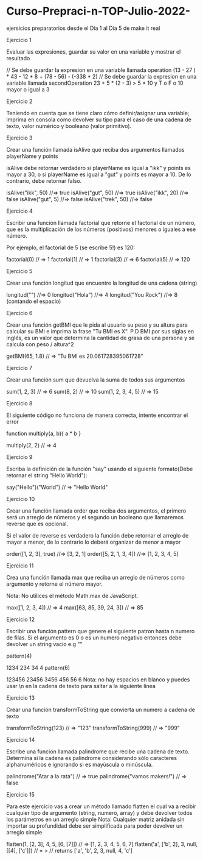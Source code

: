 # Curso-Prepraci-n-TOP-Julio-2022-
ejersicios preparatorios desde el Día 1 al Día 5 de make it real

Ejercicio 1

Evaluar las expresiones, guardar su valor en una variable y mostrar el resultado

// Se debe guardar la expresion en una variable llamada operation
(13 - 27 ) * 43 - 12 * 8 + (78 - 56) - (-338 * 2)
// Se debe guardar la expresion en una variable llamada secondOperation
23 + 5 * (2 - 3) > 5 * 10 y T o F o 10 mayor o igual a 3

Ejercicio 2

Teniendo en cuenta que se tiene claro cómo definir/asignar una variable; imprima en consola como devolver su tipo para el caso de una cadena de texto, valor numérico y booleano (valor primitivo).

Ejercicio 3

Crear una función llamada isAlive que reciba dos argumentos llamados playerName y points

isAlive debe retornar verdadero si playerName es igual a "ikk" y points es mayor a 30, o si playerName es igual a "gut" y points es mayor a 10. De lo contrario, debe retornar falso.

isAlive("ikk", 50) //=> true
isAlive("gut", 50) //=> true
isAlive("ikk", 20) //=> false
isAlive("gut", 5) //=> false
isAlive("trek", 50) //=> false

Ejercicio 4

Escribir una función llamada factorial que retorne el factorial de un número, que es la multiplicación de los números (positivos) menores o iguales a ese número.

Por ejemplo, el factorial de 5 (se escribe 5!) es 120:

factorial(0) // => 1
factorial(1) // => 1
factorial(3) // => 6
factorial(5) // => 120

Ejercicio 5

Crear una función longitud que encuentre la longitud de una cadena (string)

longitud("") //=> 0
longitud("Hola") //=> 4
longitud("You Rock") //=> 8 (contando el espacio)

Ejercicio 6

Crear una función getBMI que le pida al usuario su peso y su altura para calcular su BMI e imprima la frase "Tu BMI es X". P.D BMI por sus siglas en inglés, es un valor que determina la cantidad de grasa de una persona y se calcula con peso / altura^2

getBMI(65, 1.8) // => "Tu BMI es 20.061728395061728"

Ejercicio 7

Crear una función sum que devuelva la suma de todos sus argumentos

sum(1, 2, 3) // => 6
sum(8, 2) // => 10
sum(1, 2, 3, 4, 5) // => 15

Ejercicio 8

El siguiente código no funciona de manera correcta, intente encontrar el error

function multiply(a, b){
  a * b
}

multiply(2, 2) // => 4

Ejercicio 9

Escriba la definición de la función "say" usando el siguiente formato(Debe retornar el string "Hello World"):

say("Hello")("World") // => "Hello World"

Ejercicio 10

Crear una función llamada order que reciba dos argumentos, el primero será un arreglo de números y el segundo un booleano que llamaremos reverse que es opcional.

Si el valor de reverse es verdadero la función debe retornar el arreglo de mayor a menor, de lo contrario lo deberá organizar de menor a mayor

order([1, 2, 3], true) //=> [3, 2, 1]
order([5, 2, 1, 3, 4]) //=> [1, 2, 3, 4, 5]

Ejercicio 11

Crea una función llamada max que reciba un arreglo de números como argumento y retorne el número mayor.

Nota: No utilices el método Math.max de JavaScript.

max([1, 2, 3, 4]) // => 4
max([63, 85, 39, 24, 3]) // => 85

Ejercicio 12

Escribir una función pattern que genere el siguiente patron hasta n numero de filas. Si el argumento es 0 o es un numero negativo entonces debe devolver un string vacío e.g ""

pattern(4)

1234
234
34
4
pattern(6)

123456
23456
3456
456
56
6
Nota: no hay espacios en blanco y puedes usar \n en la cadena de texto para saltar a la siguiente linea

Ejercicio 13

Crear una función transformToString que convierta un numero a cadena de texto

transformToString(123) // => "123"
transformToString(999) // => "999"

Ejercicio 14

Escribe una funcion llamada palindrome que recibe una cadena de texto. Determina si la cadena es palindrome considerando sólo caracteres alphanuméricos e ignorando si es mayúscula o minúscula.

palindrome("Atar a la rata") // => true
palindrome("vamos makers!") // => false

Ejercicio 15

Para este ejercicio vas a crear un método llamado flatten el cual va a recibir cualquier tipo de argumento (string, numero, array) y debe devolver todos los parámetros en un arreglo simple Nota: Cualquier matriz anidada sin importar su profundidad debe ser simplificada para poder devolver un arreglo simple

flatten(1, [2, 3], 4, 5, [6, [7]]) // => [1, 2, 3, 4, 5, 6, 7]
flatten('a', ['b', 2], 3, null, [[4], ['c']]) // = > // returns ['a', 'b', 2, 3, null, 4, 'c']
